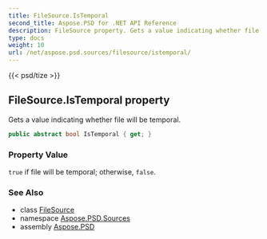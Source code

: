 ```yaml
---
title: FileSource.IsTemporal
second_title: Aspose.PSD for .NET API Reference
description: FileSource property. Gets a value indicating whether file will be temporal
type: docs
weight: 10
url: /net/aspose.psd.sources/filesource/istemporal/
---
```

{{< psd/tize >}}
## FileSource.IsTemporal property

Gets a value indicating whether file will be temporal.

```csharp
public abstract bool IsTemporal { get; }
```

### Property Value

`true` if file will be temporal; otherwise, `false`.

### See Also

* class [FileSource](../)
* namespace [Aspose.PSD.Sources](../../../aspose.psd.sources/)
* assembly [Aspose.PSD](../../../)


